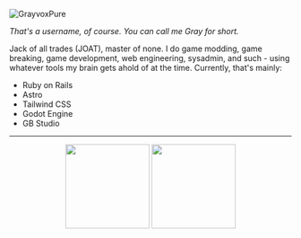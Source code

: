 ![GrayvoxPure](https://github.com/Grayvox/Grayvox/assets/144566632/924716c3-6b82-4313-87e7-a84b8c51ddaa)

*That's a username, of course. You can call me Gray for short.*

Jack of all trades (JOAT), master of none. I do game modding, game breaking, game development, web engineering, sysadmin, and such - using whatever tools my brain gets ahold of at the time. 
Currently, that's mainly:
- Ruby on Rails
- Astro
- Tailwind CSS
- Godot Engine
- GB Studio

---

<div align="center">
  <img height="150" width="auto" src="https://github-readme-stats.vercel.app/api?username=Grayvox&theme=algolia&show_icons=true&hide_border=true&count_private=true">
  <img height="150" width="auto" src="https://github-readme-stats.vercel.app/api/top-langs/?username=Grayvox&theme=algolia&show_icons=true&hide_border=true&layout=compact">
</div>



